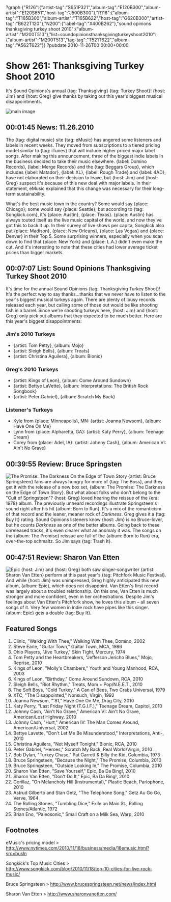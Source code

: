 ?graph {"R126":{"artist-tag":"S651P321","album-tag":"E120B300","album-artist":"E120S651","host-tag":"J500B300"},"R116":{"album-tag":"T165B300","album-artist":"T165B622","host-tag":"G620B300","artist-tag":"B622T120"},"N200":{"label-tag":"X400B262"},"sound opinions thanksgiving turkey shoot 2010":{"album-artist":"M200T513"},"list~soundopinionsthanksgivingturkeyshoot2010":{"album-artist":"M200T513","tag-tag":"T521T622","album-tag":"A562T622"}}
?pubdate 2010-11-26T00:00:00+00:00

# Show 261: Thanksgiving Turkey Shoot 2010
It's Sound Opinions's annual {tag:  Thanksgiving} {tag: Turkey Shoot}! {host: Jim} and {host: Greg} give thanks by taking out this year's biggest musical disappointments.

![main image](http://static.soundopinions.org/images/turkeyshoot.jpg)

## 00:01:45 News: 11.26.2010
The {tag: digital music} site {tag: eMusic} has angered some listeners and labels in recent weeks. They moved from subscriptions to a tiered pricing model similar to {tag: iTunes} that will include higher priced major label songs. After making this announcement, three of the biggest indie labels in the business decided to take their music elsewhere. {label: Domino Records}, {label: Merge Records} and the {tag: Beggars Group}, which includes {label: Matador}, {label: XL}, {label: Rough Trade} and {label: 4AD}, have not elaborated on their decision to leave, but {host: Jim} and {host: Greg} suspect it's because of this new deal with major labels. In their statement, eMusic explained that this change was necessary for their long-term sustainability.

What's the best music town in the country? Some would say {place: Chicago}; some would say {place: Seattle}; but according to {tag: Songkick.com}, it's {place: Austin}, {place: Texas}. {place: Austin} has always touted itself as the live music capital of the world, and now they've got this to back it up. In their survey of live shows per capita, Songkick also put {place: Madison}, {place: New Orleans}, {place: Las Vegas} and {place: Denver} in their Top 5. Some surprising winners, especially when you scan down to find that {place: New York} and {place: L.A.} didn't even make the cut. And it's interesting to note that these cities had lower average ticket prices than bigger markets.

## 00:07:07 List: Sound Opinions Thanksgiving Turkey Shoot 2010
It's time for the annual Sound Opinions {tag: Thanksgiving Turkey Shoot}! It's the perfect way to say thanks...thanks that we never have to listen to the year's biggest musical turkeys again. There are plenty of lousy records released each year, but calling some of those out would be like shooting fish in a barrel. Since we're shooting turkeys here, {host: Jim} and {host: Greg} only pick out albums that they expected to be much better. Here are this year's biggest disappointments:

### Jim's 2010 Turkeys
- {artist: Tom Petty}, {album: Mojo}
- {artist: Sleigh Bells}, {album: Treats}
- {artist: Christina Aguilera}, {album: Bionic}

### Greg's 2010 Turkeys
- {artist: Kings of Leon}, {album: Come Around Sundown}
- {artist: Bettye LaVette}, {album: Interpretations: The British Rock Songbook}
- {artist: Peter Gabriel}, {album: Scratch My Back}

### Listener's Turkeys

- Kyle from {place: Minneapolis}, MN: {artist: Joanna Newsom}, {album: Have One On Me}
- Lynn from {place: Alpharetta, GA}: {artist: Katy Perry}, {album: Teenage Dream}
- Corey from {place: Adel, IA}: {artist: Johnny Cash}, {album: American VI: Ain't No Grave}

## 00:39:55 Review: Bruce Springsten

![The Promise: The Darkness On the Edge of Town Story](https://sound-images.s3.amazonaws.com/images/2017/brucespringsteen-darknessontheedge-cover_1329051416_resize_460x400.jpg)
{artist: Bruce Springsteen} fans are always hungry for more of {tag: The Boss}, and they get it with the release of a new box set, {album: The Promise: The Darkness on the Edge of Town Story}. But what about folks who don't belong to the "Cult of Springsteen"? {host: Greg} loved hearing the reissue of the {era: 1978} album. The previously unheard recordings illustrate Springsteen's sound right after his hit {album: Born to Run}. It's a mix of the romanticism of that record and the leaner, meaner rock of *Darkness*. Greg gives it a {tag: Buy It} rating. Sound Opinions listeners know {host: Jim} is no Bruce-lover, but he counts *Darkness* as one of the better albums. Going back to these unreleased tracks, it's even clearer what an anomaly it was. The songs on the {album: The Promise} reissue are full of the {album: Born to Run} era, over-the-top schmaltz. So Jim says {tag: Trash It}.

## 00:47:51 Review: Sharon Van Etten
![Epic](http://is2.mzstatic.com/image/thumb/Music/v4/07/35/68/0735685e-6be7-6b50-62a2-d55df4f7971a/source/600x600bb.jpg "314263775/389598833")
{host: Jim} and {host: Greg} both saw singer-songwriter {artist: Sharon Van Etten} perform at this past year's {tag: Pitchfork Music Festival}. And while {host: Jim} was unimpressed, Greg highly anticipated this new album, {album: Epic}, which does not disappoint. Van Etten's first record was largely about a troubled relationship. On this one, Van Etten is much stronger and more confident, even in her orchestrations. Despite Jim's feelings about Van Etten's Pitchfork show, he loves this album – all seven songs of it. Very few women in indie rock have pipes like this singer. {album: Epic} gets a double {tag: Buy It}.

## Featured Songs
1. Clinic, "Walking With Thee," Walking With Thee, Domino, 2002
2. Steve Earle, "Guitar Town," Guitar Town, MCA, 1986
3. Ohio Players, "Jive Turkey," Skin Tight, Mercury, 1974
4. Tom Petty and the Heartbreakers, "Jefferson Jericho Blues," Mojo, Reprise, 2010
5. Kings of Leon, "Molly's Chambers," Youth and Young Manhood, RCA, 2003
6. Kings of Leon, "Birthday," Come Around Sundown, RCA, 2010
7. Sleigh Bells, "Riot Rhythm," Treats, Mom + Pop/N.E.E.T., 2010
8. The Soft Boys, "Cold Turkey," A Can of Bees, Two Crabs Universal, 1979
9. XTC, "The Disappointed," Nonsuch, Virgin, 1992
10. Joanna Newsom, "'81," Have One On Me, Drag City, 2010
11. Katy Perry, "Last Friday Night (T.G.I.F.)," Teenage Dream, Capitol, 2010
12. Johnny Cash, "Ain't No Grave," American VI: Ain't No Grave, American/Lost Highway, 2010
13. Johnny Cash, "Hurt," American IV: The Man Comes Around, American/Universal, 2002
14. Bettye Lavette, "Don't Let Me Be Misunderstood," Interpretations, Anti-, 2010
15. Christina Aguilera, "Not Myself Tonight," Bionic, RCA, 2010
16. Peter Gabriel, "Heroes," Scratch My Back, Real World/Virgin, 2010
17. Bob Dylan, "Turkey Chase," Pat Garrett & Billy the Kid, Columbia, 1973
18. Bruce Springsteen, "Because the Night," The Promise, Columbia, 2010
19. Bruce Springsteen, "Outside Looking In," The Promise, Columbia, 2010
20. Sharon Van Etten, "Save Yourself," Epic, Ba Da Bing!, 2010
21. Sharon Van Etten, "Don't Do It," Epic, Ba Da Bing!, 2010
22. Gorillaz, "On Melancholy Hill (Instrumental)," Plastic Beach, Parlophone, 2010
23. Astrud Gilberto and Stan Getz, "The Telephone Song," Getz Au Go Go, Verve, 1964
24. The Rolling Stones, "Tumbling Dice," Exile on Main St., Rolling Stones/Atlantic, 1972
25. Brian Eno, "Paleosonic," Small Craft on a Milk Sea, Warp, 2010

## Footnotes
eMusic's pricing model > http://www.nytimes.com/2010/11/18/business/media/18emusic.html?src=busln

Songkick's Top Music Cities > http://www.songkick.com/blog/2010/11/18/top-10-cities-for-live-rock-music/

Bruce Springsteen > http://www.brucespringsteen.net/news/index.html

Sharon Van Etten > http://www.sharonvanetten.com/






